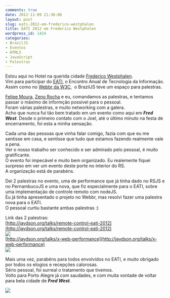 ```yaml
---
comments: true
date: 2012-11-09 21:36:06
layout: post
slug: eati-2012-em-frederico-westphalen
title: EATI 2012 em Frederico Westphalen
wordpress_id: 1424
categories:
- BrazilJS
- Eventos
- HTML5
- JavaScript
- Palestras
---
```


Estou aqui no Hotel na querida cidade [Frederico Westphalen](http://pt.wikipedia.org/wiki/Frederico_Westphalen).  
Vim para participar do [EATI](http://www.cafw.ufsm.br/eati/2012/), o Encontro Anual de Tecnologia da Informação.  
Assim como no [Webbr da W3C](http://jaydson.org/w3c-webbr-2102/),  o BrazilJS teve um espaço para palestras.  

[Felipe Moura,](http://twitter.com/felipenmoura) [Zeno Rocha](http://twitter.com/zenorocha) e eu, comandamos as palestras, e tentamos passar o máximo de informção possível para o pessoal.  
Foram várias palestras, e muito networking com a galera.  
Acho que nunca fui tão bem tratado em um evento como aqui em _**Fred West**_. Desde o primeiro contato com o Joel, até o último minuto na festa de encerramento, foi esta a minha sensação.  

Cada uma das pessoas que vinha falar comigo, fazia com que eu me sentisse em casa, e sentisse que tudo que estamos fazendo realmente vale a pena.  
Ver o nosso trabalho ser conhecido e ser admirado pelo pessoal, é muito gratificante.  
O evento foi impecável e muito bem organizado. Eu realemente fiquei surpreso em ver um evento deste porte no interior do RS.  
A organização está de parabéns.  

Dei 2 palestras no evento, uma de performance que já tinha dado no RSJS e no PernambucoJS e uma nova, que fiz especialmente para o EATI, sobre uma implementação de controle remoto com nodeJS.  
Eu já tinha apresentado o projeto no Webbr, mas resolvi fazer uma palestra nova para o EATI.  
O pessoal curtiu bastante ambas palestras :)  

Link das 2 palestras:  
[http://jaydson.org/talks/remote-control-eati-2012](http://jaydson.org/talks/remote-control-eati-2012)  
[![](http://jaydson.org/wp-content/uploads/Screenshot-from-2012-11-09-162847.png)](http://jaydson.org/wp-content/uploads/Screenshot-from-2012-11-09-162847.png)  
[http://jaydson.org/talks/x-web-performance](http://jaydson.org/talks/x-web-performance)  
[![](http://jaydson.org/wp-content/uploads/Screenshot-from-2012-11-09-162856.png)](http://jaydson.org/wp-content/uploads/Screenshot-from-2012-11-09-162856.png)  

Mais uma vez, parabéns para todos envolvidos no EATI, e muito obrigado por todos os elogios e recepções calorosas.  
Sério pessoal, foi surreal o tratamento que tivemos.  
Volto para Porto Alegre já com saudades, e com muita vontade de voltar para bela cidade de _**Fred West**_.  

[![](http://jaydson.org/wp-content/uploads/eati20121.jpg)](http://jaydson.org/wp-content/uploads/eati20121.jpg)  